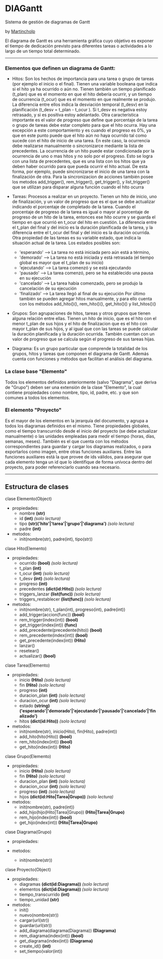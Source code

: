 # DIAGantt
Sistema de gestión de diagramas de Gantt  

by [Martincholp](mailto:martincholp@hotmail.com)  

El diagrama de Gantt es una herramienta gráfica cuyo objetivo es exponer el tiempo de dedicación previsto para diferentes tareas o actividades a lo largo de un tiempo total determinado.

* * *

### Elementos que definen un diagrama de Gantt: ###

- Hitos:
Son los hechos de importancia para una tarea o grupo de tareas (por ejemplo el inicio o el final).
Tienen una variable booleana que indica si el hito ya ha ocurrido o aún no.
Tienen también un tiempo planificado (t_plan) que es el momento en que el hito debería ocurrir, y un tiempo de ocurrencia (t_ocur) que es el momento en que realmente se produjo. La diferencia entre ellos indica la desviación temporal (t_desv) en la planificación (t_desv = t_plan - t_ocur ). Si t_desv es negativa estoy retrasado, y si es positiva estoy adelantado.
Otra característica importante es el valor de progreso que define que porcentaje de la tarea o grupo de tareas debe estar completo para que el hito ocurra. Hay una excepción a este comportamiento y es cuando el progreso es 0%, ya que en este punto puede que el hito aún no haya ocurrido tal como sucede con el hito de inicio de una tarea. En este caso, la ocurrencia debe realizarse manualmente o sincronizarce mediante la lista de precedentes.
La ocurrencia de un hito puede estar condicionada por la ocurrencia de uno o mas hitos y no solo por el progreso. Esto se logra con una lista de precedentes, que es una lista con los hitos que ya deben haber ocurrido para que pueda ocurrir el hito actual. De esta forma, por ejemplo, puede sincronizarse el inicio de una tarea con la finalización de otra. Para la sincronizacion de acciones también posee los metodos add_trigger(), rem_trigger(), get_trigger(), y list_trigger() que se utilizan para disparar alguna función cuando el hito ocurra

- Tareas:
Procesos a realizar en un proyecto. Tienen un hito de inicio, uno de finalización, y un valor de progreso que es el que se debe actualizar indicando el porcentaje de completado de la tarea. Cuando el porcentaje de progreso de la tarea es igual o mayor al porcentaje de progreso de un hito de la tarea, entonces ese hito ocurre y se guarda el tiempo en que ocurrió en t_ocur del hito en cuestión. La diferencia entre el t_plan del final y del inicio es la duración planificada de la tarea, y la diferencia entre el t_ocur del final y del inicio es la duración ocurrida.
Otra propiedad de las tareas es su variable estado, que indica la situación actual de la tarea. Los estados posibles son:
  * 'esperando'  --> La tarea no está iniciada pero aún está a término, 
  * 'demorado'   --> La tarea no está iniciada y está retrasada (el tiempo global es mayor que el t_plan de su inicio)
  * 'ejecutando' --> La tarea comenzó y se está ejecutando
  * 'pausado'    --> La tarea comenzó, pero se ha establecido una pausa en su ejecución
  * 'cancelado'  --> La tarea había comenzado, pero se produjo la cancelación de su ejecución
  * 'finalizado' --> La tarea llegó al final de su ejecución
Por último también se pueden agregar hitos manualmente, y para ello cuenta con los métodos add_hito()(), rem_hito()(), get_hito()() y list_hitos()()

- Grupos:
Son agrupaciones de hitos, tareas y otros grupos que tienen alguna relación entre ellas. Tienen un hito de inicio, que es el hito con el menor t_plan de sus hijos y el hito de finalizacion que es el hito con mayor t_plan de sus hijos, y al igual que con las tareas se puede calcular la duración planificada y la duración ocurrida.
También cuentan con un valor de progreso que se calcula según el progreso de sus tareas hijas. 

- Diagrama:
Es un grupo particular que comprende la totalidad de los grupos, hitos y tareas que componen el diagrama de Gantt. Además cuenta con funciones y métodos que facilitan el análisis del diagrama.

### La clase base "Elemento" ###

Todos los elementos definidos anteriormente (salvo "Diagrama", que deriva de "Grupo") deben ser una extensión de la clase "Elemento", la cual contiene propiedades como nombre, tipo, id, padre, etc. y que son comunes a todos los elementos.

### El elemento "Proyecto" ###

Es el mayor de los elementos en la jerarquía del documento, y agrupa a todos los diagramas definidos en el mismo. Tiene propiedades globales, como el tiempo transcurrido desde el inicio del proyecto (se debe actualizar manualmente) o las unidades empleadas para medir el tiempo (horas, días, semanas, meses). También es el que cuenta con los métodos correspondientes para guardar y cargar los diagramas realizados, o para exportarlos como imagen, entre otras funciones auxiliares. Entre las funciones auxiliares está la que provee de ids válidos, para asegurar que cada elemento tenga un id que lo identifique de forma unívoca dentro del proyecto, para poder referenciarlo cuando sea necesario.

* * *

## Estructura de clases ##

clase Elemento(Object)
* propiedades:
    + nombre **(str)**
    + id     **(int)** *(solo lectura)*
    + tipo   **(str)('hito'|'tarea'|'grupo'|'diagrama')** *(solo lectura)*
    + padre  **(int)**
* metodos:
    + init(nombre(str), padre(int), tipo(str))

clase Hito(Elemento)
* propiedades:
    + ocurrido              **(bool)** *(solo lectura)*
    + t_plan                **(int)**
    + t_ocur                **(int)** *(solo lectura)*
    + t_desv                **(int)** *(solo lectura)*
    + progreso              **(int)**
    + precedentes           **(dict(id:Hito))** *(solo lectura)*
    + triggers_lanzar       **(list(func))** *(solo lectura)*
    + triggers_restablecer  **(list(func))** *(solo lectura)*
* metodos:
    + init(nombre(str), t_plan(int), progreso(int), padre(int))
    + add_trigger(accion(func))          **(bool)**
    + rem_trigger(index(int))            **(bool)**
    + get_trigger(index(int))            **(func)**
    + add_precedente(precedente(hito))   **(bool)**
    + rem_precedente(index(int))         **(bool)**
    + get_precedente(index(int))         **(Hito)**
    + lanzar()
    + resetear()
    + actualizar()                      **(bool)**

clase Tarea(Elemento)
* propiedades:
    + inicio         **(Hito)** *(solo lectura)*
    + fin            **(Hito)** *(solo lectura)*
    + progreso       **(int)**
    + duracion_plan  **(int)** *(solo lectura)*
    + duracion_ocur  **(int)** *(solo lectura)*
    + estado         **(string)('esperando'|'demorado'|'ejecutando'|'pausado'|'cancelado'|'finalizado')**
    + hitos          **(dict(id:Hito))** *(solo lectura)*
* metodos:
    + init(nombre(str), inicio(Hito), fin(Hito), padre(int))
    + add_hito(hito(Hito))   **(bool)**
    + rem_hito(index(int))   **(bool)**
    + get_hito(index(int))   **(Hito)**

clase Grupo(Elemento)
* propiedades:
    + inicio         **(Hito)** *(solo lectura)*
    + fin            **(Hito)** *(solo lectura)*
    + duracion_plan  **(int)** *(solo lectura)*
    + duracion_ocur  **(int)** *(solo lectura)*
    + progreso       **(int)** *(solo lectura)*
    + hijos          **(dict(id:Hito|Tarea|Grupo))**  *(solo lectura)*
* metodos:
    + init(nombre(str), padre(int))
    + add_hijo(hijo(Hito|Tarea|Grupo))   **(Hito|Tarea|Grupo)**
    + rem_hijo(index(int))               **(bool)**
    + get_hijo(index(int))               **(Hito|Tarea|Grupo)**

clase Diagrama(Grupo)
* propiedades:

* metodos:
    + init(nombre(str))

clase Proyecto(Object)
* propiedades:
    + diagramas             **(dict(id:Diagrama))** *(solo lectura)*
    + elementos             **(dict(id:Diagrama))** *(solo lectura)*
    + tiempo_transcurrido   **(int)**
    + tiempo_unidad         **(str)**
* metodos:
    + init()
    + nuevo(nombre(str))
    + cargar(url(str))
    + guardar(url(str))
    + add_diagrama(diagrama(Diagrama))   **(Diagrama)**
    + rem_diagrama(index(int))           **(bool)**
    + get_diagrama(index(int))           **(Diagrama)**
    + create_id()                        **(int)**
    + set_tiempo(valor(int))